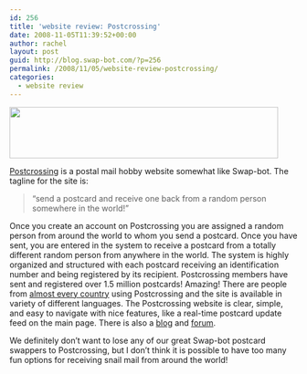 ```yaml
---
id: 256
title: 'website review: Postcrossing'
date: 2008-11-05T11:39:52+00:00
author: rachel
layout: post
guid: http://blog.swap-bot.com/?p=256
permalink: /2008/11/05/website-review-postcrossing/
categories:
  - website review
---
```

  [<img src="http://blog.swap-bot.com/wp-content/uploads/2008/11/postcrossing.jpg" alt="" title="postcrossing" width="470" height="90" class="alignnone size-full wp-image-258" srcset="http://blog.swap-bot.com/wp-content/uploads/2008/11/postcrossing-300x57.jpg 300w, http://blog.swap-bot.com/wp-content/uploads/2008/11/postcrossing.jpg 470w" sizes="(max-width: 470px) 100vw, 470px" />](http://www.postcrossing.com/)

[Postcrossing](http://www.postcrossing.com/) is a postal mail hobby website somewhat like Swap-bot. The tagline for the site is:

> “send a postcard and receive one back from a random person somewhere in the world!”

Once you create an account on Postcrossing you are assigned a random person from around the world to whom you send a postcard. Once you have sent, you are entered in the system to receive a postcard from a totally different random person from anywhere in the world. The system is highly organized and structured with each postcard receiving an identification number and being registered by its recipient. Postcrossing members have sent and registered over 1.5 million postcards! Amazing! There are people from [almost every country](http://www.postcrossing.com/explore/countries) using Postcrossing and the site is available in variety of different languages. The Postcrossing website is clear, simple, and easy to navigate with nice features, like a real-time postcard update feed on the main page. There is also a [blog](http://www.postcrossing.com/blog) and [forum](http://forum.postcrossing.com/). 

We definitely don&#8217;t want to lose any of our great Swap-bot postcard swappers to Postcrossing, but I don&#8217;t think it is possible to have too many fun options for receiving snail mail from around the world!